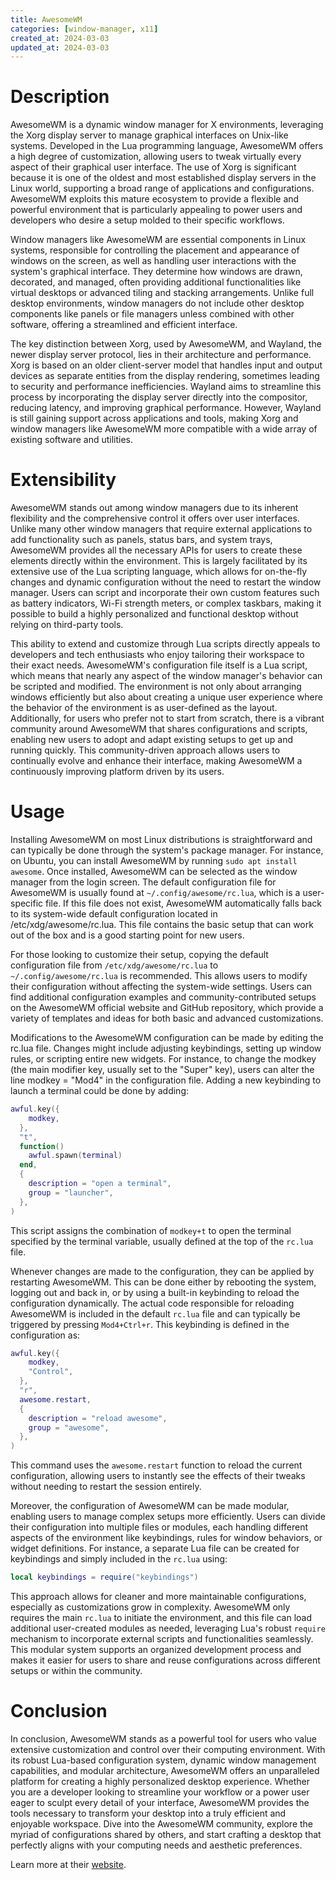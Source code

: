 ```yaml
---
title: AwesomeWM
categories: [window-manager, x11]
created_at: 2024-03-03
updated_at: 2024-03-03
---
```


# Description

AwesomeWM is a dynamic window manager for X environments, leveraging the Xorg display server to manage graphical interfaces on Unix-like systems. Developed in the Lua programming language, AwesomeWM offers a high degree of customization, allowing users to tweak virtually every aspect of their graphical user interface. The use of Xorg is significant because it is one of the oldest and most established display servers in the Linux world, supporting a broad range of applications and configurations. AwesomeWM exploits this mature ecosystem to provide a flexible and powerful environment that is particularly appealing to power users and developers who desire a setup molded to their specific workflows.

Window managers like AwesomeWM are essential components in Linux systems, responsible for controlling the placement and appearance of windows on the screen, as well as handling user interactions with the system's graphical interface. They determine how windows are drawn, decorated, and managed, often providing additional functionalities like virtual desktops or advanced tiling and stacking arrangements. Unlike full desktop environments, window managers do not include other desktop components like panels or file managers unless combined with other software, offering a streamlined and efficient interface.

The key distinction between Xorg, used by AwesomeWM, and Wayland, the newer display server protocol, lies in their architecture and performance. Xorg is based on an older client-server model that handles input and output devices as separate entities from the display rendering, sometimes leading to security and performance inefficiencies. Wayland aims to streamline this process by incorporating the display server directly into the compositor, reducing latency, and improving graphical performance. However, Wayland is still gaining support across applications and tools, making Xorg and window managers like AwesomeWM more compatible with a wide array of existing software and utilities.

# Extensibility

AwesomeWM stands out among window managers due to its inherent flexibility and the comprehensive control it offers over user interfaces. Unlike many other window managers that require external applications to add functionality such as panels, status bars, and system trays, AwesomeWM provides all the necessary APIs for users to create these elements directly within the environment. This is largely facilitated by its extensive use of the Lua scripting language, which allows for on-the-fly changes and dynamic configuration without the need to restart the window manager. Users can script and incorporate their own custom features such as battery indicators, Wi-Fi strength meters, or complex taskbars, making it possible to build a highly personalized and functional desktop without relying on third-party tools.

This ability to extend and customize through Lua scripts directly appeals to developers and tech enthusiasts who enjoy tailoring their workspace to their exact needs. AwesomeWM's configuration file itself is a Lua script, which means that nearly any aspect of the window manager's behavior can be scripted and modified. The environment is not only about arranging windows efficiently but also about creating a unique user experience where the behavior of the environment is as user-defined as the layout. Additionally, for users who prefer not to start from scratch, there is a vibrant community around AwesomeWM that shares configurations and scripts, enabling new users to adopt and adapt existing setups to get up and running quickly. This community-driven approach allows users to continually evolve and enhance their interface, making AwesomeWM a continuously improving platform driven by its users.

# Usage

Installing AwesomeWM on most Linux distributions is straightforward and can typically be done through the system's package manager. For instance, on Ubuntu, you can install AwesomeWM by running `sudo apt install awesome`. Once installed, AwesomeWM can be selected as the window manager from the login screen. The default configuration file for AwesomeWM is usually found at `~/.config/awesome/rc.lua`, which is a user-specific file. If this file does not exist, AwesomeWM automatically falls back to its system-wide default configuration located in /etc/xdg/awesome/rc.lua. This file contains the basic setup that can work out of the box and is a good starting point for new users.

For those looking to customize their setup, copying the default configuration file from `/etc/xdg/awesome/rc.lua` to `~/.config/awesome/rc.lua` is recommended. This allows users to modify their configuration without affecting the system-wide settings. Users can find additional configuration examples and community-contributed setups on the AwesomeWM official website and GitHub repository, which provide a variety of templates and ideas for both basic and advanced customizations.

Modifications to the AwesomeWM configuration can be made by editing the rc.lua file. Changes might include adjusting keybindings, setting up window rules, or scripting entire new widgets. For instance, to change the modkey (the main modifier key, usually set to the "Super" key), users can alter the line modkey = "Mod4" in the configuration file. Adding a new keybinding to launch a terminal could be done by adding:

```lua
awful.key({
    modkey,
  },
  "t",
  function()
    awful.spawn(terminal)
  end,
  {
    description = "open a terminal",
    group = "launcher",
  },
)
```

This script assigns the combination of `modkey+t` to open the terminal specified by the terminal variable, usually defined at the top of the `rc.lua` file.

Whenever changes are made to the configuration, they can be applied by restarting AwesomeWM. This can be done either by rebooting the system, logging out and back in, or by using a built-in keybinding to reload the configuration dynamically. The actual code responsible for reloading AwesomeWM is included in the default `rc.lua` file and can typically be triggered by pressing `Mod4+Ctrl+r`. This keybinding is defined in the configuration as:

```lua
awful.key({
    modkey,
    "Control",
  },
  "r",
  awesome.restart,
  {
    description = "reload awesome",
    group = "awesome",
  },
)
```

This command uses the `awesome.restart` function to reload the current configuration, allowing users to instantly see the effects of their tweaks without needing to restart the session entirely.

Moreover, the configuration of AwesomeWM can be made modular, enabling users to manage complex setups more efficiently. Users can divide their configuration into multiple files or modules, each handling different aspects of the environment like keybindings, rules for window behaviors, or widget definitions. For instance, a separate Lua file can be created for keybindings and simply included in the `rc.lua` using:

```lua
local keybindings = require("keybindings")
```

This approach allows for cleaner and more maintainable configurations, especially as customizations grow in complexity. AwesomeWM only requires the main `rc.lua` to initiate the environment, and this file can load additional user-created modules as needed, leveraging Lua's robust `require` mechanism to incorporate external scripts and functionalities seamlessly. This modular system supports an organized development process and makes it easier for users to share and reuse configurations across different setups or within the community.

# Conclusion

In conclusion, AwesomeWM stands as a powerful tool for users who value extensive customization and control over their computing environment. With its robust Lua-based configuration system, dynamic window management capabilities, and modular architecture, AwesomeWM offers an unparalleled platform for creating a highly personalized desktop experience. Whether you are a developer looking to streamline your workflow or a power user eager to sculpt every detail of your interface, AwesomeWM provides the tools necessary to transform your desktop into a truly efficient and enjoyable workspace. Dive into the AwesomeWM community, explore the myriad of configurations shared by others, and start crafting a desktop that perfectly aligns with your computing needs and aesthetic preferences.

Learn more at their [website](.link).
